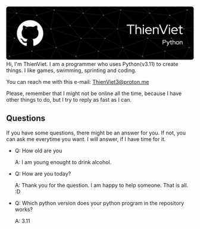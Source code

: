 ![ThienViet's Banner](https://github.com/ThienVie/ThienVie/blob/main/github-header-image-2.png)
Hi, I'm ThienViet. I am a programmer who uses Python(v3.11) to create things. I like games, swimming, sprinting and coding.

You can reach me with this e-mail: ThienViet3@proton.me

Please, remember that I might not be online all the time, because I have other things to do, but I try to reply as fast as I can.

Questions
--------------------------------

If you have some questions, there might be an answer for you. If not, you can ask me everytime you want. I will answer, if I have time for it.

* Q: How old are you

  A: I am young enought to drink alcohol.


* Q: How are you today?

  A: Thank you for the question. I am happy to help someone. That is all. :D


* Q: Which python version does your python program in the repository works?

  A: 3.11

<!---
ThienVie/ThienVie is a ✨ special ✨ repository because its `README.md` (this file) appears on your GitHub profile.
You can click the Preview link to take a look at your changes.
--->
